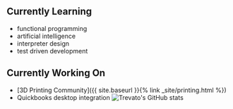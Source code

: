 ## Currently Learning
- functional programming
- artificial intelligence
- interpreter design
- test driven development

## Currently Working On
- [3D Printing Community]({{ site.baseurl }}{% link _site/printing.html %})
- Quickbooks desktop integration
![Trevato's GitHub stats](https://github-statistics-trevato.vercel.app/api?username=trevato&show_icons=true&theme=radical)
